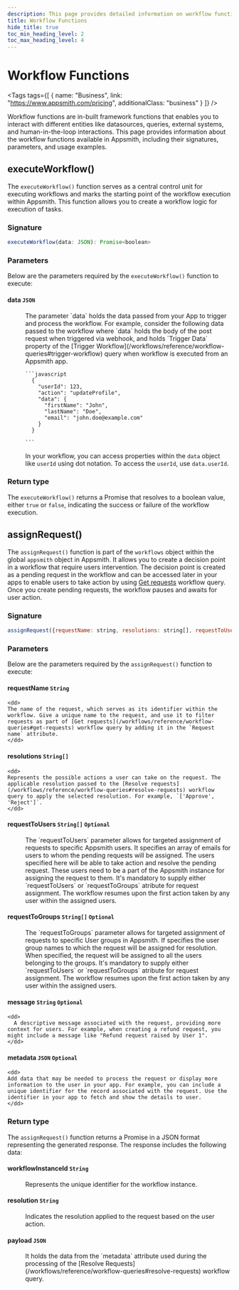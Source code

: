 ```yaml
---
description: This page provides detailed information on workflow functions available in Appsmith.
title: Workflow Functions
hide_title: true
toc_min_heading_level: 2
toc_max_heading_level: 4
---
```

<!-- vale off -->

<div className="tag-wrapper">
 <h1>Workflow Functions</h1>

<Tags
tags={[
{ name: "Business", link: "https://www.appsmith.com/pricing", additionalClass: "business" }
]}
/>

</div>

<!-- vale on -->

Workflow functions are in-built framework functions that enables you to interact with different entities like datasources, queries, external systems, and human-in-the-loop interactions. This page provides information about the workflow functions available in Appsmith, including their signatures, parameters, and usage examples.

## executeWorkflow()

The `executeWorkflow()` function serves as a central control unit for executing workflows and marks the starting point of the workflow execution within Appsmith. This function allows you to create a workflow logic for execution of tasks.

### Signature

```javascript
executeWorkflow(data: JSON): Promise<boolean>
```
### Parameters

Below are the parameters required by the `executeWorkflow()` function to execute:

#### data <code className="parameterCodeBlock">JSON</code>

<dd>
  The parameter `data` holds the data passed from your App to trigger and process the workflow. For example, consider the following data passed to the workflow where `data` holds the body of the post request when triggered via webhook, and holds `Trigger Data` property of the [Trigger Workflow](/workflows/reference/workflow-queries#trigger-workflow) query when workflow is executed from an Appsmith app.

    ```javascript
      {
        "userId": 123,
        "action": "updateProfile",
        "data": {
          "firstName": "John",
          "lastName": "Doe",
          "email": "john.doe@example.com"
        }
      }

    ```
  In your workflow, you can access properties within the `data` object like `userId` using dot notation. To access the `userId`, use `data.userId`.
</dd>

### Return type

The `executeWorkflow()` returns a Promise that resolves to a boolean value, either `true` or `false`, indicating the success or failure of the workflow execution.

## assignRequest()

The `assignRequest()` function is part of the `workflows` object within the global `appsmith` object in Appsmith. It allows you to create a decision point in a workflow that require users intervention. The decision point is created as a pending request in the workflow and can be accessed later in your apps to enable users to take action by using [Get requests](/workflows/reference/workflow-queries#get-requests) workflow query. Once you create pending requests, the workflow pauses and awaits for user action. 

### Signature

```javascript
assignRequest({requestName: string, resolutions: string[], requestToUsers: string[], requestToGroups: string[], message: string,  metadata:{key: string, value: any}}) : Promise<JSON>
```

### Parameters
 
Below are the parameters required by the `assignRequest()` function to execute:

#### requestName <code className="parameterCodeBlock">String</code>

    <dd>
    The name of the request, which serves as its identifier within the workflow. Give a unique name to the request, and use it to filter requests as part of [Get requests](/workflows/reference/workflow-queries#get-requests) workflow query by adding it in the `Request name` attribute.
    </dd>

#### resolutions <code className="parameterCodeBlock">String[]</code>
    <dd>
    Represents the possible actions a user can take on the request. The applicable resolution passed to the [Resolve requests](/workflows/reference/workflow-queries#resolve-requests) workflow query to apply the selected resolution. For example, `['Approve', 'Reject']`.
    </dd>

#### requestToUsers <code className="parameterCodeBlock">String[]</code> <code className="parameterCodeBlock">Optional</code>
   <dd>
   The `requestToUsers` parameter allows for targeted assignment of requests to specific Appsmith users. It specifies an array of emails for users to whom the pending requests will be assigned. The users specified here will be able to take action and resolve the pending request. These users need to be a part of the Appsmith instance for assigning the request to them. It's mandatory to supply either `requestToUsers` or `requestToGroups` atribute for request assignment. The workflow resumes upon the first action taken by any user within the assigned users.
   </dd>

#### requestToGroups <code className="parameterCodeBlock">String[]</code> <code className="parameterCodeBlock">Optional</code>

<dd>
The `requestToGroups` parameter allows for targeted assignment of requests to specific User groups in Appsmith. If specifies the user group names to which the request will be assigned for resolution. When specified, the request will be assigned to all the users belonging to the groups. It's mandatory to supply either `requestToUsers` or `requestToGroups` atribute for request assignment. The workflow resumes upon the first action taken by any user within the assigned users.
 </dd>

#### message <code className="parameterCodeBlock">String</code> <code className="parameterCodeBlock">Optional</code>
    <dd>
      A descriptive message associated with the request, providing more context for users. For example, when creating a refund request, you might include a message like "Refund request raised by User 1".
    </dd>

#### metadata <code className="parameterCodeBlock">JSON</code> <code className="parameterCodeBlock">Optional</code>
    <dd>
    Add data that may be needed to process the request or display more information to the user in your app. For example, you can include a unique identifier for the record associated with the request. Use the identifier in your app to fetch and show the details to user.
    </dd>

### Return type 

The `assignRequest()` function returns a Promise in a JSON format representing the generated response. The response includes the following data:

#### workflowInstanceId <code className="parameterCodeBlock">String</code>

<dd>
  Represents the unique identifier for the workflow instance.
</dd>

#### resolution <code className="parameterCodeBlock">String</code>

<dd>
  Indicates the resolution applied to the request based on the user action.
</dd>

#### payload <code className="parameterCodeBlock">JSON</code>

<dd>
  It holds the data from the `metadata` attribute used during the processing of the [Resolve Requests](/workflows/reference/workflow-queries#resolve-requests) workflow query.
</dd>
 
